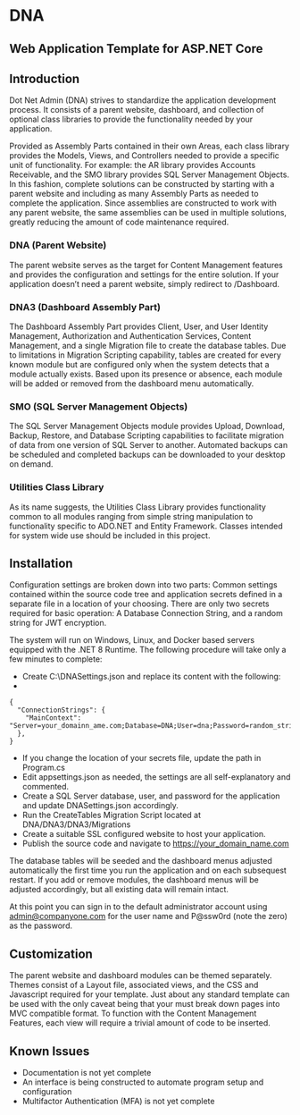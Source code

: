 # DNA
## Web Application Template for ASP.NET Core

## Introduction
Dot Net Admin (DNA) strives to standardize the application development process. It consists of a parent website, dashboard, and collection of optional class libraries to provide the functionality needed by your application.

Provided as Assembly Parts contained in their own Areas, each class library provides the Models, Views, and Controllers needed to provide a specific unit of functionality. For example: the AR library provides Accounts Receivable, and the SMO library provides SQL Server Management Objects. In this fashion, complete solutions can be constructed by starting with a parent website and including as many Assembly Parts as needed to complete the application. Since assemblies are constructed to work with any parent website, the same assemblies can be used in multiple solutions, greatly reducing the amount of code maintenance required.

### DNA (Parent Website)
The parent website serves as the target for Content Management features and provides the configuration and settings for the entire solution. If your application doesn’t need a parent website, simply redirect to /Dashboard.

### DNA3 (Dashboard Assembly Part)
The Dashboard Assembly Part provides Client, User, and User Identity Management, Authorization and Authentication Services, Content Management, and a single Migration file to create the database tables. Due to limitations in Migration Scripting capability, tables are created for every known module but are configured only when the system detects that a module actually exists. Based upon its presence or absence, each module will be added or removed from the dashboard menu automatically.

### SMO (SQL Server Management Objects)
The SQL Server Management Objects module provides Upload, Download, Backup, Restore, and Database Scripting capabilities to facilitate migration of data from one version of SQL Server to another. Automated backups can be scheduled and completed backups can be downloaded to your desktop on demand.

### Utilities Class Library
As its name suggests, the Utilities Class Library provides functionality common to all modules ranging from simple string manipulation to functionality specific to ADO.NET and Entity Framework. Classes intended for system wide use should be included in this project.

## Installation
Configuration settings are broken down into two parts: Common settings contained within the source code tree and application secrets defined in a separate file in a location of your choosing. There are only two secrets required for basic operation: A Database Connection String, and a random string for JWT encryption.

The system will run on Windows, Linux, and Docker based servers equipped with the .NET 8 Runtime. The following procedure will take only a few minutes to complete:

- Create C:\DNASettings.json and replace its content with the following:
- 
```
{
  "ConnectionStrings": {
    "MainContext": "Server=your_domainn_ame.com;Database=DNA;User=dna;Password=random_string;TrustServerCertificate=True;"`
  },
}
```

- If you change the location of your secrets file, update the path in Program.cs
- Edit appsettings.json as needed, the settings are all self-explanatory and commented.
- Create a SQL Server database, user, and password for the application and update DNASettings.json accordingly.
- Run the CreateTables Migration Script located at DNA/DNA3/DNA3/Migrations
- Create a suitable SSL configured website to host your application.
- Publish the source code and navigate to https://your_domain_name.com

The database tables will be seeded and the dashboard menus adjusted automatically the first time you run the application and on each subsequest restart. If you add or remove modules, the dashboard menus will be adjusted accordingly, but all existing data will remain intact.

At this point you can sign in to the default administrator account using admin@companyone.com for the user name and P@ssw0rd (note the zero) as the password.

## Customization
The parent website and dashboard modules can be themed separately. Themes consist of a Layout file, associated views, and the CSS and Javascript required for your template. Just about any standard template can be used with the only caveat being that your must break down pages into MVC compatible format. To function with the Content Management Features, each view will require a trivial amount of code to be inserted.

## Known Issues
- Documentation is not yet complete
- An interface is being constructed to automate program setup and configuration
- Multifactor Authentication (MFA) is not yet complete
